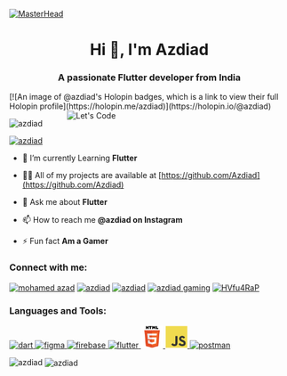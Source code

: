 [![MasterHead](https://repository-images.githubusercontent.com/420181504/3ecdc697-2b0e-4555-a253-7e13dd1823e5)](https://github.com/Azdiad/Azdiad/tree/main)
<h1 align="center">Hi 👋, I'm Azdiad</h1>
<h3 align="center">A passionate Flutter developer from India</h3>
[![An image of @azdiad's Holopin badges, which is a link to view their full Holopin profile](https://holopin.me/azdiad)](https://holopin.io/@azdiad)

<img align="right" alt ="Let's Code" width="400" src ="https://media2.giphy.com/media/dxn6fRlTIShoeBr69N/giphy.gif?cid=ecf05e47920kpskyuttjq1qqh6usool3tiz1g6mximd6gcko&ep=v1_gifs_search&rid=giphy.gif&ct=g">

<p align="left"> <img src="https://holopin.me/azdiad" alt="azdiad" /> </p>

<p align="left"> <a href="https://github.com/ryo-ma/github-profile-trophy"><img src="https://github-profile-trophy.vercel.app/?username=azdiad" alt="azdiad" /></a> </p>

- 🔭 I’m currently Learning **Flutter**


- 👨‍💻 All of my projects are available at [https://github.com/Azdiad](https://github.com/Azdiad)

- 💬 Ask me about **Flutter**

- 📫 How to reach me **@azdiad on Instagram**

- ⚡ Fun fact **Am a Gamer**

<h3 align="left">Connect with me:</h3>
<p align="left">
<a href="https://linkedin.com/in/mohamed azad" target="blank"><img align="center" src="https://raw.githubusercontent.com/rahuldkjain/github-profile-readme-generator/master/src/images/icons/Social/linked-in-alt.svg" alt="mohamed azad" height="30" width="40" /></a>
<a href="https://stackoverflow.com/users/22087976/azdiad" target="blank"><img align="center" src="https://raw.githubusercontent.com/rahuldkjain/github-profile-readme-generator/master/src/images/icons/Social/stack-overflow.svg" alt="azdiad" height="30" width="40" /></a>
<a href="https://instagram.com/azdiad" target="blank"><img align="center" src="https://raw.githubusercontent.com/rahuldkjain/github-profile-readme-generator/master/src/images/icons/Social/instagram.svg" alt="azdiad" height="30" width="40" /></a>
<a href="https://www.youtube.com/c/azdiad gaming" target="blank"><img align="center" src="https://raw.githubusercontent.com/rahuldkjain/github-profile-readme-generator/master/src/images/icons/Social/youtube.svg" alt="azdiad gaming" height="30" width="40" /></a>
<a href="https://discord.gg/HVfu4RaP" target="blank"><img align="center" src="https://raw.githubusercontent.com/rahuldkjain/github-profile-readme-generator/master/src/images/icons/Social/discord.svg" alt="HVfu4RaP" height="30" width="40" /></a>
</p>

<h3 align="left">Languages and Tools:</h3>
<p align="left"> <a href="https://dart.dev" target="_blank" rel="noreferrer"> <img src="https://www.vectorlogo.zone/logos/dartlang/dartlang-icon.svg" alt="dart" width="40" height="40"/> </a> <a href="https://www.figma.com/" target="_blank" rel="noreferrer"> <img src="https://www.vectorlogo.zone/logos/figma/figma-icon.svg" alt="figma" width="40" height="40"/> </a> <a href="https://firebase.google.com/" target="_blank" rel="noreferrer"> <img src="https://www.vectorlogo.zone/logos/firebase/firebase-icon.svg" alt="firebase" width="40" height="40"/> </a> <a href="https://flutter.dev" target="_blank" rel="noreferrer"> <img src="https://www.vectorlogo.zone/logos/flutterio/flutterio-icon.svg" alt="flutter" width="40" height="40"/> </a> <a href="https://www.w3.org/html/" target="_blank" rel="noreferrer"> <img src="https://raw.githubusercontent.com/devicons/devicon/master/icons/html5/html5-original-wordmark.svg" alt="html5" width="40" height="40"/> </a> <a href="https://developer.mozilla.org/en-US/docs/Web/JavaScript" target="_blank" rel="noreferrer"> <img src="https://raw.githubusercontent.com/devicons/devicon/master/icons/javascript/javascript-original.svg" alt="javascript" width="40" height="40"/> </a> <a href="https://postman.com" target="_blank" rel="noreferrer"> <img src="https://www.vectorlogo.zone/logos/getpostman/getpostman-icon.svg" alt="postman" width="40" height="40"/> </a> </p>

<p><img align="left" src="https://github-readme-stats.vercel.app/api/top-langs?username=azdiad&show_icons=true&locale=en&layout=compact" alt="azdiad" /></p>

<p>&nbsp;<img align="center" src="https://github-readme-stats.vercel.app/api?username=azdiad&show_icons=true&locale=en" alt="azdiad" /></p>
